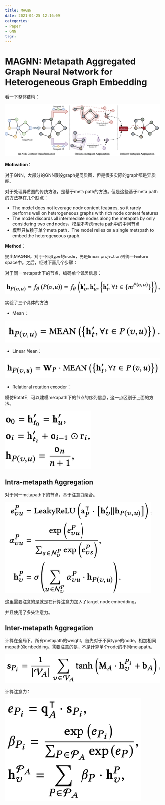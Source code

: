 ```yaml
---
title: MAGNN
date: 2021-04-25 12:16:09
categories:
- Paper
- GNN
tags:
---
```


# MAGNN: Metapath Aggregated Graph Neural Network for Heterogeneous Graph Embedding

看一下整体结构：

![](MAGNN/image-20210425134123312.png)

<!--more-->

**Motivation**：

对于GNN，大部分的GNN假设graph是同质图，但是很多实际的graph都是异质图。

对于处理异质图的传统方法，是基于meta path的方法。但是这些基于meta path的方法存在几个缺点：

- The model does not leverage node content features, so it rarely performs well on heterogeneous graphs with rich node content features
- The model discards all intermediate nodes along the metapath by only considering two end nodes，模型不考虑meta path中的中间节点
- 模型只依赖于单个meta path，The model relies on a single metapath to embed the heterogeneous graph.

**Method**：

提出MAGNN。对于不同type的node，先是linear projection到统一feature space中。之后，经过下面几个步骤：

对于同一metapath下的节点，编码单个邻居信息：

![](MAGNN/image-20210425135447705.png)

实验了三个具体的方法

- Mean：

![](MAGNN/image-20210425135012239.png)

- Linear Mean：

![](MAGNN/image-20210425135058447.png)

- Relational rotation encoder：

模仿RotatE，可以建模metapath下的节点的序列信息，这一点区别于上面的方法。

![](MAGNN/image-20210425135214910.png)

## Intra-metapath Aggregation

对于同一metapath下的节点，基于注意力聚合。

![](MAGNN/image-20210425135330772.png)

这里需要注意的是就是在计算注意力加入了target node embedding。

并且使用了多头注意力。

## Inter-metapath Aggregation

计算在全局下，所有metapath的weight。首先对于不同type的node，相加相同mepath的embedding。需要注意的是，不是计算单个node的不同metapath。

![](MAGNN/image-20210425140032603.png)

计算注意力：

![](MAGNN/image-20210425140219668.png)

